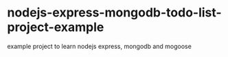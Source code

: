 # nodejs-express-mongodb-todo-list-project-example
example project to learn nodejs express, mongodb and mogoose

